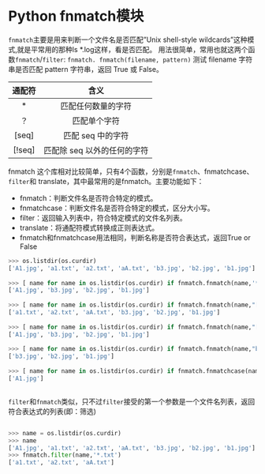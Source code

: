 # Python fnmatch模块

`fnmatch`主要是用来判断一个文件名是否匹配”Unix shell-style wildcards”这种模式,就是平常用的那种ls *.log这样，看是否匹配。
用法很简单，常用也就这两个函数`fnmatch`/`filter`:
`fnmatch. fnmatch(filename, pattern)`
测试 filename 字符串是否匹配 pattern 字符串，返回 True 或 False。

| 通配符 |            含义             |
| :----: | :-------------------------: |
|   *    |     匹配任何数量的字符      |
|   ？   |        匹配单个字符         |
| [seq]  |      匹配 seq 中的字符      |
| [!seq] | 匹配除 seq 以外的任何的字符 |

fnmatch 这个库相对比较简单，只有4个函数，分别是`fnmatch`、fnmatchcase、`filter`和 translate，其中最常用的是fnmatch。主要功能如下：

- fnmatch：判断文件名是否符合特定的模式。
- fnmatchcase：判断文件名是否符合特定的模式，区分大小写。
- filter：返回输入列表中，符合特定模式的文件名列表。
- translate：将通配符模式转换成正则表达式。
- fnmatch和fnmatchcase用法相同，判断名称是否符合表达式，返回True or False
  

```python
>>> os.listdir(os.curdir)
['A1.jpg', 'a1.txt', 'a2.txt', 'aA.txt', 'b3.jpg', 'b2.jpg', 'b1.jpg']
 
>>> [ name for name in os.listdir(os.curdir) if fnmatch.fnmatch(name,'*.jpg') ]
['A1.jpg', 'b3.jpg', 'b2.jpg', 'b1.jpg']
 
>>> [ name for name in os.listdir(os.curdir) if fnmatch.fnmatch(name,"[ab]*") ]
['a1.txt', 'a2.txt', 'aA.txt', 'b3.jpg', 'b2.jpg', 'b1.jpg']
 
>>> [ name for name in os.listdir(os.curdir) if fnmatch.fnmatch(name,"[!a]*") ]
['A1.jpg', 'b3.jpg', 'b2.jpg', 'b1.jpg']
 
>>> [ name for name in os.listdir(os.curdir) if fnmatch.fnmatch(name,"b?.jpg") ]
['b3.jpg', 'b2.jpg', 'b1.jpg']
 
>>> [ name for name in os.listdir(os.curdir) if fnmatch.fnmatchcase(name,"A?.jpg") ]
['A1.jpg']



```

`filter`和`fnmatch`类似，只不过`filter`接受的第一个参数是一个文件名列表，返回符合表达式的列表(即：筛选)

```python

>>> name = os.listdir(os.curdir)
>>> name
['A1.jpg', 'a1.txt', 'a2.txt', 'aA.txt', 'b3.jpg', 'b2.jpg', 'b1.jpg']
>>> fnmatch.filter(name,'*.txt')
['a1.txt', 'a2.txt', 'aA.txt']

```

